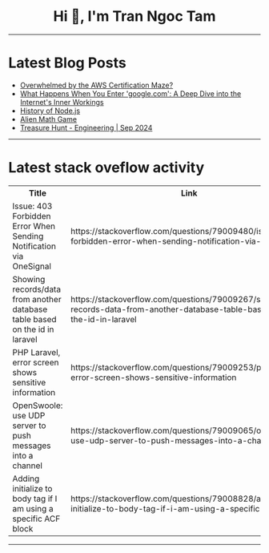 <h1 align="center">Hi 👋, I'm Tran Ngoc Tam</h1>

---

# Latest Blog Posts 
<!-- BLOG-POST-LIST:START -->
- [Overwhelmed by the AWS Certification Maze?](https://dev.to/mattcsmith/overwhelmed-by-the-aws-certification-maze-49p)
- [What Happens When You Enter &#39;google.com&#39;: A Deep Dive into the Internet&#39;s Inner Workings](https://dev.to/yashrajxdev/what-happens-when-you-enter-googlecom-a-deep-dive-into-the-internets-inner-workings-1aoi)
- [History of Node.js](https://dev.to/chintamani_pala/history-of-nodejs-321n)
- [Alien Math Game](https://dev.to/suleiman_alhajimohammed_/alien-math-game-3ecm)
- [Treasure Hunt - Engineering | Sep 2024](https://dev.to/goamaral/treasure-hunt-engineering-sep-2024-h20)
<!-- BLOG-POST-LIST:END -->

---

# Latest stack oveflow activity
<table>
  <tr><th>Title</th><th>Link</th></tr>
  <!-- STACKOVERFLOW:START --><tr><td>Issue: 403 Forbidden Error When Sending Notification via OneSignal</td><td>https://stackoverflow.com/questions/79009480/issue-403-forbidden-error-when-sending-notification-via-onesignal</td></tr><tr><td>Showing records/data from another database table based on the id in laravel</td><td>https://stackoverflow.com/questions/79009267/showing-records-data-from-another-database-table-based-on-the-id-in-laravel</td></tr><tr><td>PHP Laravel, error screen shows sensitive information</td><td>https://stackoverflow.com/questions/79009253/php-laravel-error-screen-shows-sensitive-information</td></tr><tr><td>OpenSwoole: use UDP server to push messages into a channel</td><td>https://stackoverflow.com/questions/79009065/openswoole-use-udp-server-to-push-messages-into-a-channel</td></tr><tr><td>Adding initialize to body tag if I am using a specific ACF block</td><td>https://stackoverflow.com/questions/79008828/adding-initialize-to-body-tag-if-i-am-using-a-specific-acf-block</td></tr><!-- STACKOVERFLOW:END -->
</table>

---


